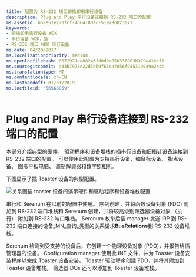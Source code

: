 ```yaml
---
title: 配置为 RS-232 端口即插即用串行设备
description: Plug and Play 串行设备连接到 RS-232 端口的配置
ms.assetid: b6a851e2-0fcf-4d64-80ac-51928b823077
keywords:
- 即插即用串行设备 WDK
- 串行设备 WDK，插
- RS-232 端口 WDK 串行设备
ms.date: 04/20/2017
ms.localizationpriority: medium
ms.openlocfilehash: 8572921ee88246fd0d9a050336803b379e41eef1
ms.sourcegitcommit: a33b7978e22d5bb9f65ca7056f955319049a2e4c
ms.translationtype: MT
ms.contentlocale: zh-CN
ms.lasthandoff: 01/31/2019
ms.locfileid: "56566859"
---
```

# <a name="configuration-of-plug-and-play-serial-device-connected-to-an-rs-232-port"></a>Plug and Play 串行设备连接到 RS-232 端口的配置





本部分介绍典型的硬件、 驱动程序和设备堆栈的插串行设备和旧指针设备连接到 RS-232 端口的配置。 可以使用此配置为支持串行设备，如鼠标设备、 指点设备、 图形平板电脑、 调制解调器和数字照相机。

下图显示了插 Toaster 设备的典型配置。

![关系图插 toaster 设备的演示硬件和驱动程序和设备堆栈配置](images/ser2.png)

串行和 Serenum 在以前的配置中使用。 序列创建，并将函数设备对象 (FDO) 附加到 RS-232 端口堆栈和 Serenum 创建，并将较高级别筛选器设备对象 （执行） 附加到 RS-232 端口堆栈。 Serenum 枚举后插 manager 发送 IRP 到 RS-232 端口连接的设备\_MN\_查询\_类型的关系请求**BusRelations**到 RS-232 设备堆栈。

Serenum 检测到受支持的设备后，它创建一个物理设备对象 (PDO)，并报告给插管理器的设备。 Configuration manager 使用此 INF 文件，并为 Toaster 设备安装程序以完成 Toaster 设备安装。 Toaster 驱动程序创建 FDO，并将其附加到 Toaster 设备堆栈。 筛选器 DOs 还可以添加到 Toaster 设备堆栈。

 

 




